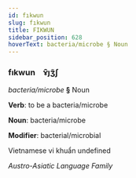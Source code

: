 ```yaml
---
id: fıkwun
slug: fıkwun
title: FIKWUN
sidebar_position: 628
hoverText: bacteria/microbe § Noun
---
```


### fıkwun&emsp;<span kind="abugida">ɤ̑ȷʒ̃ʃ</span>

*bacteria/microbe* **§** Noun

**Verb**: to be a bacteria/microbe

**Noun**: bacteria/microbe

**Modifier**: bacterial/microbial

Vietnamese vi khuẩn undefined

*Austro-Asiatic Language Family*